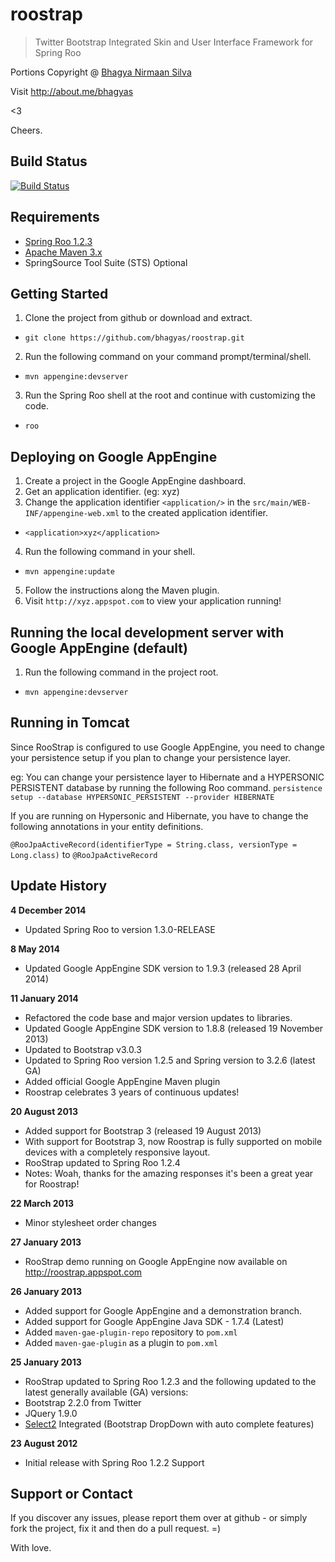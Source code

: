 roostrap 
========

> Twitter Bootstrap Integrated Skin and User Interface Framework for Spring Roo 

Portions Copyright @ [Bhagya Nirmaan Silva]

Visit http://about.me/bhagyas

<3

Cheers.

Build Status
------------
[![Build Status](https://travis-ci.org/bhagyas/roostrap.png?branch=master)](https://travis-ci.org/bhagyas/roostrap)

Requirements
------------
- [Spring Roo 1.2.3]
- [Apache Maven 3.x]
- SpringSource Tool Suite (STS) Optional

Getting Started
--------------
1. Clone the project from github or download and extract.
 - `git clone https://github.com/bhagyas/roostrap.git`
2. Run the following command on your command prompt/terminal/shell.
 - `mvn appengine:devserver`
3. Run the Spring Roo shell at the root and continue with customizing the code.
 - `roo`

Deploying on Google AppEngine
-------

1. Create a project in the Google AppEngine dashboard.
2. Get an application identifier. (eg: xyz)
3. Change the application identifier `<application/>` in the `src/main/WEB-INF/appengine-web.xml` to the created application identifier.
 - `<application>xyz</application>`
4. Run the following command in your shell.
 - `mvn appengine:update`
5. Follow the instructions along the Maven plugin.
6. Visit `http://xyz.appspot.com` to view your application running!

Running the local development server with Google AppEngine (default)
----------

1. Run the following command in the project root.
- `mvn appengine:devserver`


Running in Tomcat
----------------

Since RooStrap is configured to use Google AppEngine, you need to change your persistence setup if you plan to change your persistence layer.

eg: You can change your persistence layer to Hibernate and a HYPERSONIC PERSISTENT database by running the following Roo command.
`persistence setup --database HYPERSONIC_PERSISTENT --provider HIBERNATE `

If you are running on Hypersonic and Hibernate, you have to change the following annotations in your entity definitions.

`@RooJpaActiveRecord(identifierType = String.class, versionType = Long.class)` to `@RooJpaActiveRecord`


Update History
--------
**4 December 2014**
 - Updated Spring Roo to version 1.3.0-RELEASE

**8 May 2014**
 - Updated Google AppEngine SDK version to 1.9.3 (released 28 April 2014)

**11 January 2014**
 - Refactored the code base and major version updates to libraries.
 - Updated Google AppEngine SDK version to 1.8.8 (released 19 November 2013)
 - Updated to Bootstrap v3.0.3 
 - Updated to Spring Roo version 1.2.5 and Spring version to 3.2.6 (latest GA)
 - Added official Google AppEngine Maven plugin
 - Roostrap celebrates 3 years of continuous updates!
 
**20 August 2013**
 - Added support for Bootstrap 3 (released 19 August 2013) 
 - With support for Bootstrap 3, now Roostrap is fully supported on mobile devices with a completely responsive layout.
 - RooStrap updated to Spring Roo 1.2.4
 - Notes: Woah, thanks for the amazing responses it's been a great year for Roostrap!
 
**22 March 2013**
 - Minor stylesheet order changes

**27 January 2013**
 - RooStrap demo running on Google AppEngine now available on http://roostrap.appspot.com

**26 January 2013**
 - Added support for Google AppEngine and a demonstration branch.
 - Added support for Google AppEngine Java SDK - 1.7.4 (Latest)
 - Added `maven-gae-plugin-repo` repository to `pom.xml`
 - Added `maven-gae-plugin` as a plugin to `pom.xml`
 
**25 January 2013**
 - RooStrap updated to Spring Roo 1.2.3 and the following updated to the latest generally available (GA) versions: 
 - Bootstrap 2.2.0 from Twitter
 - JQuery 1.9.0 
 - [Select2] Integrated (Bootstrap DropDown with auto complete features)

**23 August 2012**
 - Initial release with Spring Roo 1.2.2 Support

Support or Contact
--

If you discover any issues, please report them over at github - or simply fork the project, fix it and then do a pull request. =)

With love.

[Select2]:http://ivaynberg.github.com/select2/
[Bhagya Nirmaan Silva]:http://about.me/bhagyas
[Spring Roo 1.2.3]:http://www.springsource.org/spring-roo
[Apache Maven 3.x]:http://maven.apache.org
